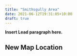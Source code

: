 ```yaml
---
title: "Smithsgully Area"
date: 2021-06-12T19:31:05+10:00
draft: true
---
```


**Insert Lead paragraph here.**

## New Map Location


